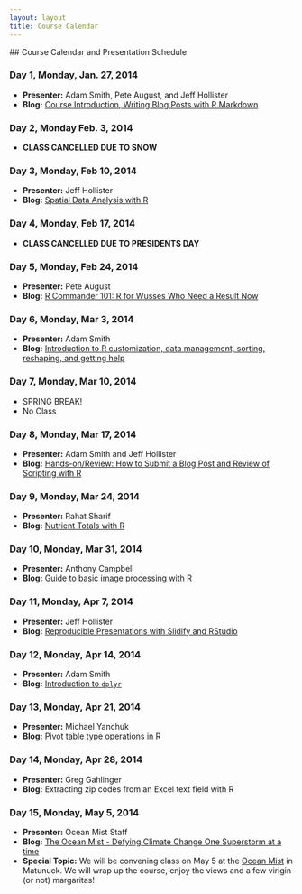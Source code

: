 ```yaml
---
layout: layout
title: Course Calendar
---
```


<section class="content">
## Course Calendar and Presentation Schedule

### Day 1, Monday, Jan. 27, 2014
 - **Presenter:** Adam Smith, Pete August, and Jeff Hollister
 - **Blog:** [Course Introduction, Writing Blog Posts with R Markdown](http://scicomp2014.edc.uri.edu/posts/2014-01-27-Hollister.html)

### Day 2, Monday Feb. 3, 2014
 - **CLASS CANCELLED DUE TO SNOW**

### Day 3, Monday, Feb 10, 2014
 - **Presenter:** Jeff Hollister
 - **Blog:** [Spatial Data Analysis with R](http://scicomp2014.edc.uri.edu/posts/2014-02-04-Hollister.html)

### Day 4, Monday, Feb 17, 2014
 - **CLASS CANCELLED DUE TO PRESIDENTS DAY**

### Day 5, Monday, Feb 24, 2014
- **Presenter:** Pete August
 - **Blog:**  [R Commander 101: R for Wusses Who Need a Result Now](http://scicomp2014.edc.uri.edu/posts/2014-02-24-August.html)
  
### Day 6, Monday, Mar 3, 2014
 - **Presenter:** Adam Smith
 - **Blog:** [Introduction to R customization, data management, sorting, reshaping, and getting help](http://scicomp2014.edc.uri.edu/posts/2014-03-03-Smith.html)
 
### Day 7, Monday, Mar 10, 2014
 - SPRING BREAK!
 - No Class
 
### Day 8, Monday, Mar 17, 2014
- **Presenter:** Adam Smith and Jeff Hollister
 - **Blog:** [Hands-on/Review: How to Submit a Blog Post and Review of Scripting with R](http://scicomp2014.edc.uri.edu/posts/2014-03-17-Hollister.html)
 
### Day 9, Monday, Mar 24, 2014
 - **Presenter:** Rahat Sharif
 - **Blog:** [Nutrient Totals with R](http://scicomp2014.edc.uri.edu/posts/2014-03-23-Rahatpres.html)
 
### Day 10, Monday, Mar 31, 2014
 - **Presenter:** Anthony Campbell
 - **Blog:** [Guide to basic image processing with R](http://scicomp2014.edc.uri.edu/posts/2014-03-30-Campbell.html)
 
### Day 11, Monday, Apr 7, 2014
 - **Presenter:** Jeff Hollister
 - **Blog:** [Reproducible Presentations with Slidify and RStudio](http://scicomp2014.edc.uri.edu/posts/2014-04-07-Hollister.html)
 
### Day 12, Monday, Apr 14, 2014
 - **Presenter:** Adam Smith
 - **Blog:** [Introduction to `dplyr`](http://scicomp2014.edc.uri.edu/posts/2014-04-14-Smith.html)
 
### Day 13, Monday, Apr 21, 2014
 - **Presenter:** Michael Yanchuk
 - **Blog:** [Pivot table type operations in R](http://scicomp2014.edc.uri.edu/posts/2014-04-21-Yanchuk.html)
 
### Day 14, Monday, Apr 28, 2014
 - **Presenter:** Greg Gahlinger
 - **Blog:** Extracting zip codes from an Excel text field with R 
 
### Day 15, Monday, May 5, 2014
 - **Presenter:** Ocean Mist Staff
 - **Blog:** [The Ocean Mist - Defying Climate Change One Superstorm at a time](http://www.providencejournal.com/incoming/20121029-06.jpg2.ece/BINARY/w700x467/06.JPG)
 - **Special Topic:** We will be convening class on May 5 at the [Ocean Mist](http://www.oceanmist.net/) in Matunuck.  We will wrap up the course, enjoy the views and a few virigin (or not) margaritas!
 

 </section>
